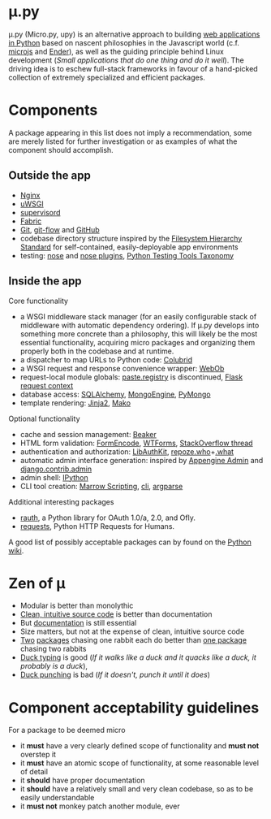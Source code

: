 &#181;.py
====

&#181;.py (Micro.py, upy) is an alternative approach to building [web applications in Python](http://www.python.org/dev/peps/pep-3333/)
based on nascent philosophies in the Javascript world (c.f. [microjs](http://microjs.com/) and [Ender](http://ender.no.de/)),
as well as the guiding principle behind Linux development (_Small applications that do one thing and do it well_).
The driving idea is to eschew full-stack frameworks in favour of a hand-picked collection of
extremely specialized and efficient packages.


Components
==========
A package appearing in this list does not imply a recommendation, some are merely listed for further investigation or as examples of what the component should accomplish.

Outside the app
---------------
* [Nginx](http://wiki.nginx.org/Main)
* [uWSGI](http://projects.unbit.it/uwsgi/wiki/Doc)
* [supervisord](http://supervisord.org/)
* [Fabric](http://docs.fabfile.org/)
* [Git](http://git-scm.com/book), [git-flow](https://github.com/nvie/gitflow) and [GitHub](http://github.com)
* codebase directory structure inspired by the [Filesystem Hierarchy Standard](http://en.wikipedia.org/wiki/Filesystem_Hierarchy_Standard)
  for self-contained, easily-deployable app environments
* testing: [nose](http://wiki.python.org/moin/PythonTestingToolsTaxonomy) and [nose plugins](https://nose-plugins.jottit.com/), [Python Testing Tools Taxonomy](http://wiki.python.org/moin/PythonTestingToolsTaxonomy)

Inside the app
--------------
Core functionality
* a WSGI middleware stack manager (for an easily configurable stack of middleware with automatic dependency ordering).
  If &#181;.py develops into something more concrete than a philosophy, this will likely be the most essential functionality,
  acquiring micro packages and organizing them properly both in the codebase and at runtime.
* a dispatcher to map URLs to Python code: [Colubrid](http://wsgiarea.pocoo.org/colubrid/documentation/)
* a WSGI request and response convenience wrapper: [WebOb](http://docs.webob.org/en/latest/reference.html)
* request-local module globals: [paste.registry](http://pythonpaste.org/modules/registry.html) is discontinued, [Flask request context](http://flask.pocoo.org/docs/reqcontext/)
* database access: [SQLAlchemy](http://www.sqlalchemy.org/), [MongoEngine](http://mongoengine.org/), [PyMongo](http://api.mongodb.org/python/current/)
* template rendering: [Jinja2](http://jinja.pocoo.org/docs/), [Mako](http://docs.makotemplates.org/en/latest/index.html)

Optional functionality
* cache and session management: [Beaker](http://beaker.readthedocs.org/en/latest/index.html)
* HTML form validation: [FormEncode](http://www.formencode.org/en/latest/index.html), [WTForms](http://wtforms.simplecodes.com/docs/),
  [StackOverflow thread](http://stackoverflow.com/questions/3192747/recommendation-for-python-form-validation-library)
* authentication and authorization: [LibAuthKit](http://pypi.python.org/pypi/LibAuthKit), [repoze.who](http://docs.repoze.org/who/2.0/)+[.what](http://what.repoze.org/docs/1.0/)
* automatic admin interface generation: inspired by [Appengine Admin](http://code.google.com/p/appengine-admin/)
  and [django.contrib.admin](https://docs.djangoproject.com/en/1.4/ref/contrib/admin/)
* admin shell: [IPython](http://ipython.org/documentation.html)
* CLI tool creation: [Marrow Scripting](https://github.com/marrow/marrow.script), [cli](http://packages.python.org/pyCLI/), [argparse](http://docs.python.org/library/argparse.html)

Additional interesting packages
* [rauth](https://github.com/litl/rauth), a Python library for OAuth 1.0/a, 2.0, and Ofly.
* [requests](https://github.com/kennethreitz/requests), Python HTTP Requests for Humans.

A good list of possibly acceptable packages can by found on the [Python wiki](http://wiki.python.org/moin/WebComponents).


Zen of &#181;
========
* Modular is better than monolythic
* [Clean, intuitive source code](http://backbonejs.org/docs/backbone.html) is better than documentation
* But [documentation](http://readthedocs.org/) is still essential
* Size matters, but not at the expense of clean, intuitive source code
* [Two](http://www.sqlalchemy.org/) [packages](http://jinja.pocoo.org/docs/) chasing one rabbit each do better than [one package](https://www.djangoproject.com/) chasing two rabbits
* [Duck typing](http://en.wikipedia.org/wiki/Duck_typing) is good (_If it walks like a duck and it quacks like a duck, it probably is a duck_),
* [Duck punching](http://www.ericdelabar.com/2008/05/metaprogramming-javascript.html) is bad (_If it doesn't, punch it until it does_)


Component acceptability guidelines
==================================

For a package to be deemed micro
* it **must** have a very clearly defined scope of functionality and **must not** overstep it
* it **must** have an atomic scope of functionality, at some reasonable level of detail
* it **should** have proper documentation
* it **should** have a relatively small and very clean codebase, so as to be easily understandable
* it **must not** monkey patch another module, ever

